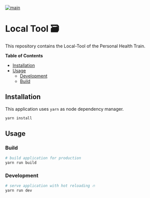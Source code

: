 [![main](https://github.com/PHT-Medic/local-tool/actions/workflows/main.yml/badge.svg)](https://github.com/PHT-Medic/local-tool/actions/workflows/main.yml)

# Local Tool 🗃
This repository contains the Local-Tool of the Personal Health Train.

**Table of Contents**

- [Installation](#installation)
- [Usage](#usage)
  - [Development](#development)
  - [Build](#build)

## Installation
This application uses `yarn` as node dependency manager.

``` bash
yarn install
```
## Usage

### Build

``` bash
# build application for production
yarn run build

```

### Development

``` bash
# serve application with hot reloading 🔥
yarn run dev
```
